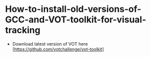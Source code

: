 # How-to-install-old-versions-of-GCC-and-VOT-toolkit-for-visual-tracking
- Download latest version of VOT here [https://github.com/votchallenge/vot-toolkit]
